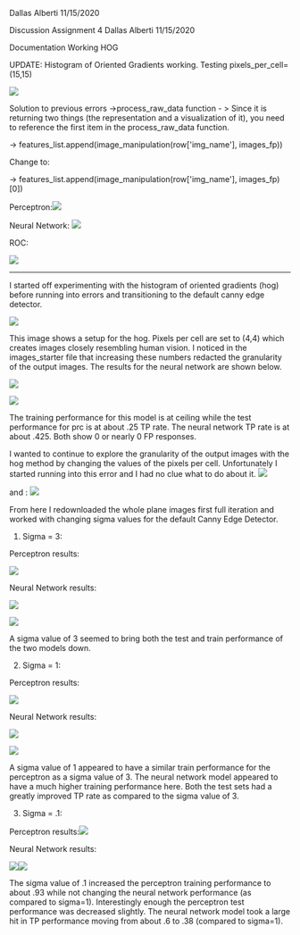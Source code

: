 Dallas Alberti  11/15/2020

Discussion Assignment 4
Dallas Alberti 11/15/2020

Documentation Working HOG

  

UPDATE: Histogram of Oriented Gradients working. Testing pixels_per_cell=(15,15)

  

![](https://lh4.googleusercontent.com/qEUxwGn3zElLSfnetSd74GKf_1_a8_wHMvinZFJJwls2qRInDM6mcXKTrrDsk0s002pJIIN4UDlzguM9_gqgBzK8qVcPUY0xxYJgAXQlaUFhEyyHtiqGhYBB_mHg6gJKv-IEalcg)

  

Solution to previous errors ->process_raw_data function - > Since it is returning two things (the representation and a visualization of it), you need to reference the first item in the process_raw_data function.

-> features_list.append(image_manipulation(row['img_name'], images_fp))

Change to:

-> features_list.append(image_manipulation(row['img_name'], images_fp)[0])

  
  
  
  
  
  

Perceptron:![](https://lh5.googleusercontent.com/jy9zkwSSTE7jOV7Mud4DOZbbJ-1fDPHHGpgGvruEA8GlXkz-HNVpRSOQGFfdiyiM7Gg9HsLBs2Fis8aV-CcGR7bLQqrELeuu0MSGkL33jmnI65GFjm7CmFfhFKsaEFYY0-AoxJ_N)

  

Neural Network: ![](https://lh3.googleusercontent.com/xxXCZFOLJtEyzGSmS6jCMYg22Xp8c-dwDy2n94CSe-DyLdAaQ_RSxhRmNIRln9MRTKXXbQjg-RT6Hy7f2Y-ukM7p2i2nuNwhQtVGOxyiy-WiASuHZh9ghKB3eYsyrGudnXbw6C-c)

ROC:

  

![](https://lh3.googleusercontent.com/BxVGVLWj56pzYyF5UnW-gCmqRYmLC_l_NA4OI6CJfVFwlRHCLFSjgPTRlgTuhSXYYwFrz4FCTxGPJKw1kevXZukMX90O37CNRSSUdqAVVVlEkW0GYpCACeVFnt1PaQNiXjM3d9qP)
  
----------------------------------
I started off experimenting with the histogram of oriented gradients (hog) before running into errors and transitioning to the default canny edge detector.

  
![](https://lh4.googleusercontent.com/r8EgYbcyb96drnpzfotb7it8uxE3iXiDhYuzxnSzY-Fyx2uXLpv4gXrAz_VLn_gqsaSd4KiEVMiL7-dLPWyfehPIUzAg0jXsEmceNGlYq8mM6S0DOQwyGZ5Mf5GUyMw7WgHeHadK)

This image shows a setup for the hog. Pixels per cell are set to (4,4) which creates images closely resembling human vision. I noticed in the images_starter file that increasing these numbers redacted the granularity of the output images. The results for the neural network are shown below.

  
![](https://lh4.googleusercontent.com/BkFanKYcr37Xo7kp0bSs1tU5zKgs2xVLEm0adgnikCXHbWxNG2-IYAvmwhMl0ulmWuFSQXAvnxvL_eLFIsWwM6al2UwixejLUhskX4JKgTKp6-MNWJnyzNm98_yNWGdvJeRcU91A)  
  
  
  
![](https://lh4.googleusercontent.com/YvzyVO-4CZ6aLH45V41Khssvzt3--Nqr7OwHV5n1iXgBMJ_CjhdTnh0KfT7avVNEWKXBHJcCTgFrPZbyW6gbUw5k20l_JkWymjqwNg5zaGWuNz55PGoAwyPiyzzpS0GCh7w6enQK)  
  
  
  
  
  
  
  
  
  
  

The training performance for this model is at ceiling while the test performance for prc is at about .25 TP rate. The neural network TP rate is at about .425. Both show 0 or nearly 0 FP responses.

  
  
  
  
  
  
  

I wanted to continue to explore the granularity of the output images with the hog method by changing the values of the pixels per cell. Unfortunately I started running into this error and I had no clue what to do about it. ![](https://lh3.googleusercontent.com/QX1ZiorXKpJqRWlZfX9hIlGn64wtgdyL0hKPXFH2VJpQxrzDbse5xQSpX0SJIxCUTwNca_t08fVyRF0XQEkWLgD3ckY2mWeQCPezJLBQuUddItdfnHK-GWNoUaGbIq5fFa0hXHjP)

and : ![](https://lh3.googleusercontent.com/exN17fvTZsHPLRbk75Kx9pbtfUL7hs1yL_r3OWJBsSI7gplcNofkWL1J53DikF2iPIOOIh3AHj4KI5hYRfWsugFujIfZ2Y12EHxVGF8OdMhwWlwyMePmjm7htmtrIZn3x6tvjes1)

  

From here I redownloaded the whole plane images first full iteration and worked with changing sigma values for the default Canny Edge Detector.

  

1.  Sigma = 3:
    

  

Perceptron results:

![](https://lh3.googleusercontent.com/18GRDUQj6UsvC1ANs66__fRDxpbAyjZ8R-VOjncT8eiMh9RpNJJICbjeIOL0UNExs_5zakBd8rJqQaGY7S4lRHGv25b4iMCdrK7p8JOI0efWPxFDFuLNJZSNa9909ZCh9Exi7zw0)

Neural Network results:

  

![](https://lh5.googleusercontent.com/pALbnKD5R7U01mEC9NKQqyIWJDwWkQeuMzdLYvVUEugPmGtI6VZB5vnlYNLuWlbsEwyQY1Tm5KJbkTWwdolr8-ahxEyG1g5c7IIk_nTuHMIjFriMVLOKbWBnFiHvLoxlAtCMC6Pe)

  
![](https://lh3.googleusercontent.com/_2zikfM0QJceYyb8kQAVDRQ118itdVXZ9ciEzPDXoAnuApgR8xd1ZGTkQqxlbS2-3p2obZ0ACfs6bNojywedEeoqquuDcfP2cQk5jlTNX1DNvYMERDoljGZ0MLt9DnJknZraokPu)

A sigma value of 3 seemed to bring both the test and train performance of the two models down.

  
  
  
  
  
  
  
  
  

2.  Sigma = 1:
    

  

Perceptron results:

![](https://lh4.googleusercontent.com/skAz1MdWquSz-Ap2j9NUR8jI0z9lK3cpe5Z0DyFP1zFV1bKJrp4_SK9aMIcIQVeHopDY3Y4B_7YrhYpKgdVxDc92McnT9Qx2YYXVmMhMV06HCzCCfULBemDUknURgjtSUFOj8RJi)

Neural Network results:

  
![](https://lh3.googleusercontent.com/-BJyV5hR3bjvL7qGLEhtJJa1p_ysxjuJ7Kn8bfh7G9VwszYZGRlDqQyAviz5K9szjEOL-8fPaVjTopHRlyfQtFkTh8kB6DUNH8jFeGdcdnhKaUG2HWaYJo9oMVvNoN_P-ukzjFFU)  
  
  
  
  
  
![](https://lh3.googleusercontent.com/Hmhh7gYT40xmQVYCdKWG22CfWffABaOyR-zbzgC5OzbjWXp3C_0XxJPy63_H03P4i0Df7MSBlLE5mnUPdCbooKOFjgMtNEMkfKXPuMWe-uR372tqwsfnrzcstttdByxYdccrn9in)

A sigma value of 1 appeared to have a similar train performance for the perceptron as a sigma value of 3. The neural network model appeared to have a much higher training performance here. Both the test sets had a greatly improved TP rate as compared to the sigma value of 3.

  
  
  
  
  
  
  
  
  
  
  
  
  
  
  
  
  

3.  Sigma = .1:
    

  

Perceptron results:![](https://lh5.googleusercontent.com/y-JMN0oU51qEf8xoEwvSG3JT39QpcTZOvLtkPvdfU4wYDPJalw69qX7E8zrGP0IKlUM71j2PK7zXDWxl5MtyTZY5XIGYfZ-LFhAgmQCYDHZHsM4KiRytLJdUZkDU8Bq_BFrClfVy)

  
  
  
  
  

Neural Network results:

![](https://lh4.googleusercontent.com/TxWT9sYHeAGPEb2yFDJc6J6jJH_9kgL9TjiRHA0ggl7nChSztpYxOE0zGXkH0cpmnj72toJZjBA8op1lsfFgtLMPTzJtpuR0O4fJFphI_HAQppxPmXkXIof9kk3NEkLKgvZmE_-V)![](https://lh5.googleusercontent.com/6C2jXV8mXA9NT2d8zBpZAmY_KpMyUaEwu7-VukJ3y1xWM9F0FlA2_13G2YEG21Jp5fw0mokW-VKMXXaLT-77IOGRG6W85oFJ66HpfPVsfEmAl34nFWbeOn2oPhTBn5hgI9kq0VX1)

The sigma value of .1 increased the perceptron training performance to about .93 while not changing the neural network performance (as compared to sigma=1). Interestingly enough the perceptron test performance was decreased slightly. The neural network model took a large hit in TP performance moving from about .6 to .38 (compared to sigma=1).
